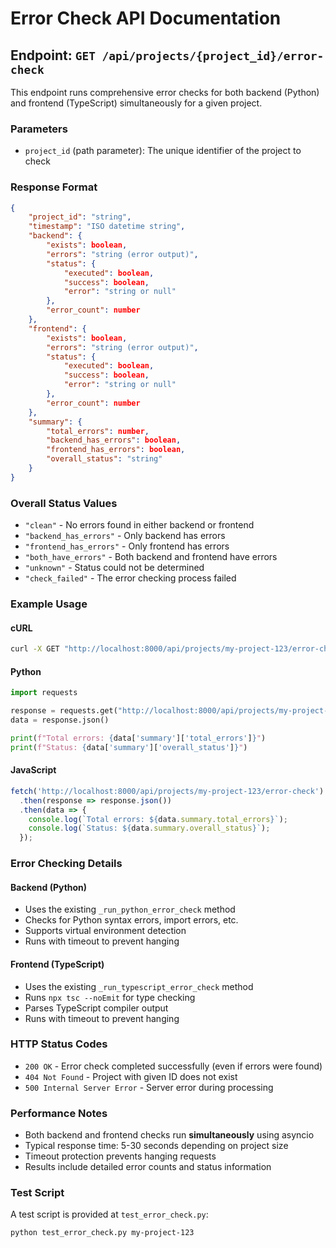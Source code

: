 # Error Check API Documentation

## Endpoint: `GET /api/projects/{project_id}/error-check`

This endpoint runs comprehensive error checks for both backend (Python) and frontend (TypeScript) simultaneously for a given project.

### Parameters

- `project_id` (path parameter): The unique identifier of the project to check

### Response Format

```json
{
    "project_id": "string",
    "timestamp": "ISO datetime string",
    "backend": {
        "exists": boolean,
        "errors": "string (error output)",
        "status": {
            "executed": boolean,
            "success": boolean,
            "error": "string or null"
        },
        "error_count": number
    },
    "frontend": {
        "exists": boolean,
        "errors": "string (error output)",
        "status": {
            "executed": boolean,
            "success": boolean,
            "error": "string or null"
        },
        "error_count": number
    },
    "summary": {
        "total_errors": number,
        "backend_has_errors": boolean,
        "frontend_has_errors": boolean,
        "overall_status": "string"
    }
}
```

### Overall Status Values

- `"clean"` - No errors found in either backend or frontend
- `"backend_has_errors"` - Only backend has errors
- `"frontend_has_errors"` - Only frontend has errors  
- `"both_have_errors"` - Both backend and frontend have errors
- `"unknown"` - Status could not be determined
- `"check_failed"` - The error checking process failed

### Example Usage

#### cURL
```bash
curl -X GET "http://localhost:8000/api/projects/my-project-123/error-check"
```

#### Python
```python
import requests

response = requests.get("http://localhost:8000/api/projects/my-project-123/error-check")
data = response.json()

print(f"Total errors: {data['summary']['total_errors']}")
print(f"Status: {data['summary']['overall_status']}")
```

#### JavaScript
```javascript
fetch('http://localhost:8000/api/projects/my-project-123/error-check')
  .then(response => response.json())
  .then(data => {
    console.log(`Total errors: ${data.summary.total_errors}`);
    console.log(`Status: ${data.summary.overall_status}`);
  });
```

### Error Checking Details

#### Backend (Python)
- Uses the existing `_run_python_error_check` method
- Checks for Python syntax errors, import errors, etc.
- Supports virtual environment detection
- Runs with timeout to prevent hanging

#### Frontend (TypeScript)  
- Uses the existing `_run_typescript_error_check` method
- Runs `npx tsc --noEmit` for type checking
- Parses TypeScript compiler output
- Runs with timeout to prevent hanging

### HTTP Status Codes

- `200 OK` - Error check completed successfully (even if errors were found)
- `404 Not Found` - Project with given ID does not exist
- `500 Internal Server Error` - Server error during processing

### Performance Notes

- Both backend and frontend checks run **simultaneously** using asyncio
- Typical response time: 5-30 seconds depending on project size
- Timeout protection prevents hanging requests
- Results include detailed error counts and status information

### Test Script

A test script is provided at `test_error_check.py`:

```bash
python test_error_check.py my-project-123
```